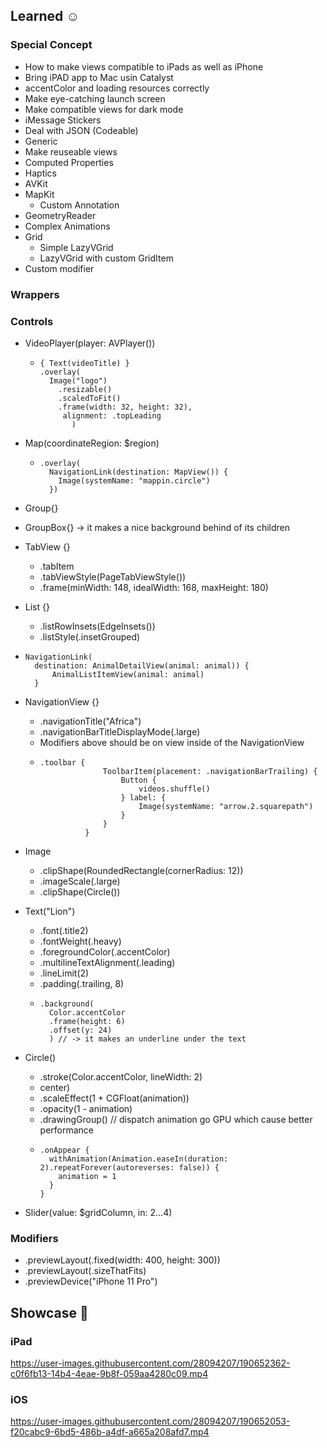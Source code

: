 ## Learned ☺️

### Special Concept
* How to make views compatible to iPads as well as iPhone
* Bring iPAD app to Mac usin Catalyst
* accentColor and loading resources correctly
* Make eye-catching launch screen
* Make compatible views for dark mode
* iMessage Stickers
* Deal with JSON (Codeable)
* Generic
* Make reuseable views
* Computed Properties
* Haptics
* AVKit
* MapKit
  * Custom Annotation
* GeometryReader
* Complex Animations
* Grid
  * Simple LazyVGrid
  * LazyVGrid with custom GridItem
* Custom modifier

### Wrappers

### Controls
* VideoPlayer(player: AVPlayer())
  * ```
    { Text(videoTitle) }
    .overlay(
      Image("logo")
        .resizable()
        .scaledToFit()
        .frame(width: 32, height: 32),
         alignment: .topLeading
           )
    ```
* Map(coordinateRegion: $region)
  * ```
    .overlay(
      NavigationLink(destination: MapView()) {
        Image(systemName: "mappin.circle")
      })
      ```
* Group{}
* GroupBox{} -> it makes a nice background behind of its children
* TabView {}
  * .tabItem
  * .tabViewStyle(PageTabViewStyle())
  * .frame(minWidth: 148, idealWidth: 168, maxHeight: 180)

* List {}
  * .listRowInsets(EdgeInsets())
  * .listStyle(.insetGrouped)
* ``` 
  NavigationLink(
    destination: AnimalDetailView(animal: animal)) {
        AnimalListItemView(animal: animal)
    }
  ```

* NavigationView {}
  * .navigationTitle("Africa")
  * .navigationBarTitleDisplayMode(.large)
  * Modifiers above should be on view inside of the NavigationView
  * ```
    .toolbar {
                  ToolbarItem(placement: .navigationBarTrailing) {
                      Button {
                          videos.shuffle()
                      } label: {
                          Image(systemName: "arrow.2.squarepath")
                      }
                  }
              }
    ```
* Image
  * .clipShape(RoundedRectangle(cornerRadius: 12))
  * .imageScale(.large)
  * .clipShape(Circle())

* Text("Lion")
  * .font(.title2)
  * .fontWeight(.heavy)
  * .foregroundColor(.accentColor)
  * .multilineTextAlignment(.leading)
  * .lineLimit(2)
  * .padding(.trailing, 8)
  * ``` 
    .background(
      Color.accentColor
      .frame(height: 6)
      .offset(y: 24)
      ) // -> it makes an underline under the text
    ```


* Circle()
  * .stroke(Color.accentColor, lineWidth: 2)
  * center)
  * .scaleEffect(1 + CGFloat(animation))
  * .opacity(1 - animation)
  * .drawingGroup() // dispatch animation go GPU which cause better performance
  * ```
    .onAppear {
      withAnimation(Animation.easeIn(duration: 2).repeatForever(autoreverses: false)) {
        animation = 1
      }
    }
    ```
* Slider(value: $gridColumn, in: 2...4)
### Modifiers

* .previewLayout(.fixed(width: 400, height: 300))
* .previewLayout(.sizeThatFits)
* .previewDevice("iPhone 11 Pro")

## Showcase 📱

### iPad
https://user-images.githubusercontent.com/28094207/190652362-c0f6fb13-14b4-4eae-9b8f-059aa4280c09.mp4

### iOS
https://user-images.githubusercontent.com/28094207/190652053-f20cabc9-6bd5-486b-a4df-a665a208afd7.mp4

